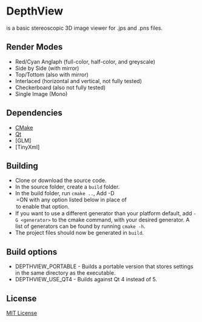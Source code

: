 DepthView
=========
is a basic stereoscopic 3D image viewer for .jps and .pns files. 

Render Modes
------------
* Red/Cyan Anglaph (full-color, half-color, and greyscale)
* Side by Side (with mirror)
* Top/Tottom (also with mirror)
* Interlaced (horizontal and vertical, not fully tested)
* Checkerboard (also not fully tested)
* Single Image (Mono)

Dependencies
------------
* [CMake]
* [Qt]
* [GLM]
* [TinyXml]

Building
--------
* Clone or download the source code.
* In the source folder, create a `build` folder.
* In the build folder, run `cmake ..`, Add -D<option>=ON with any option listed below in place of <option> to enable that option.
* If you want to use a different generator than your platform default, add `-G <generator>` to the cmake command, with your desired generator. A list of generators can be found by running `cmake -h`.
* The project files should now be generated in `build`.

Build options
-------------
* DEPTHVIEW_PORTABLE	- Builds a portable version that stores settings in the same directory as the executable.
* DEPTHVIEW_USE_QT4	- Builds against Qt 4 instead of 5.

License
-------
[MIT License]


[CMake]:http://www.cmake.org
[Qt]:http://qt-project.org
[MIT License]:LICENSE

